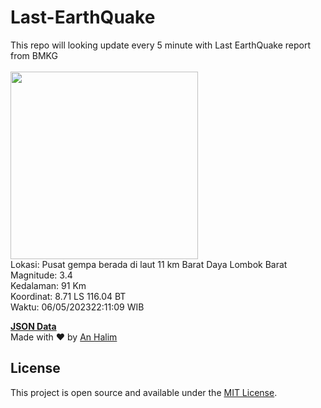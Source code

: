 # Last-EarthQuake
This repo will looking update every 5 minute with Last EarthQuake report from BMKG
<br>
<br>
<img src="https://static.bmkg.go.id/20230506221109.mmi.jpg" width="300"/>
<br>
Lokasi: Pusat gempa berada di laut 11 km Barat Daya Lombok Barat <br>
Magnitude: 3.4 <br>
Kedalaman: 91 Km <br>
Koordinat: 8.71 LS 116.04 BT <br>
Waktu: 06/05/202322:11:09 WIB <br>

<a href="./data/data.json">**JSON Data**</a>
<br>
Made with ❤️ by <a href="https://github.com/an-halim">An Halim</a>
## License

This project is open source and available under the [MIT License](LICENSE).
